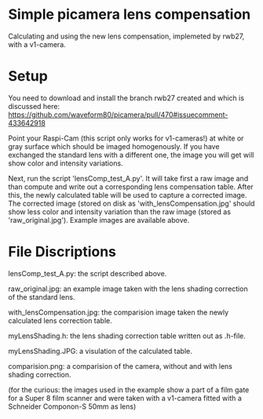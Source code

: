 # Simple picamera lens compensation
Calculating and using the new lens compensation, implemeted by rwb27, with a v1-camera.

# Setup
You need to download and install the branch rwb27 created and which is discussed here: https://github.com/waveform80/picamera/pull/470#issuecomment-433642918

Point your Raspi-Cam (this script only works for v1-cameras!) at white or gray surface which should be imaged homogenously. If you have exchanged the standard lens with a different one, the image you will get will show color and intensity variations.

Next, run the script 'lensComp_test_A.py'. It will take first a raw image and than compute and write out a corresponding lens compensation table. After this, the newly calculated table will be used to capture a corrected image. The corrected image (stored on disk as 'with_lensCompensation.jpg' should show less color and intensity variation than the raw image (stored as 'raw_original.jpg'). Example images are available above.

# File Discriptions
lensComp_test_A.py: the script described above.

raw_original.jpg: an example image taken with the lens shading correction of the standard lens.

with_lensCompensation.jpg: the comparision image taken the newly calculated lens correction table.

myLensShading.h: the lens shading correction table written out as .h-file.

myLensShading.JPG: a visulation of the calculated table.

comparision.png: a comparision of the camera, without and with lens shading correction.

(for the curious: the images used in the example show a part of a film gate for a Super 8 film scanner and were taken with a v1-camera fitted with a Schneider Componon-S 50mm as lens)
